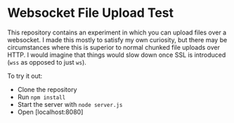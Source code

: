 # Websocket File Upload Test
This repository contains an experiment in which you can upload files over a websocket. I made this mostly to satisfy my own curiosity, but there may be circumstances where this is superior to normal chunked file uploads over HTTP. I would imagine that things would slow down once SSL is introduced (`wss` as opposed to just `ws`).

To try it out:
* Clone the repository
* Run `npm install`
* Start the server with `node server.js`
* Open [localhost:8080]